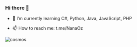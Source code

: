### Hi there 👋

- 🌱 I’m currently learning C#, Python, Java, JavaScript, PHP

- 📫 How to reach me: t.me/NanaOz
<image src="https://i.pinimg.com/originals/08/99/70/089970c13e87d1482149a506805eee15.jpg" alt="cosmos">
<!--
**NanaOz/NanaOz** is a ✨ _special_ ✨ repository because its `README.md` (this file) appears on your GitHub profile.

Here are some ideas to get you started:

- 🔭 I’m currently working on ...
- 🌱 I’m currently learning ...
- 👯 I’m looking to collaborate on ...
- 🤔 I’m looking for help with ...
- 💬 Ask me about ...
- 📫 How to reach me: ...
- 😄 Pronouns: ...
- ⚡ Fun fact: ...


-->
